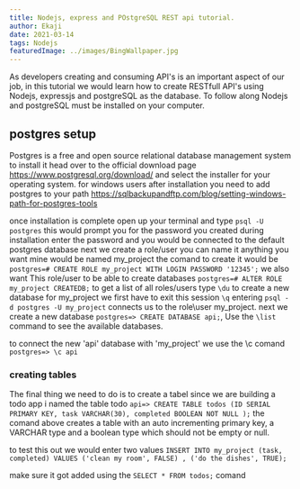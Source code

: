 ```yaml
---
title: Nodejs, express and POstgreSQL REST api tutorial.
author: Ekaji
date: 2021-03-14
tags: Nodejs
featuredImage: ../images/BingWallpaper.jpg
---
```


As developers creating and consuming API's is an important aspect of our job, in this tutorial we would learn how to create RESTfull API's using Nodejs, expressjs and postgreSQL as the database.
To follow along Nodejs and postgreSQL must be installed on your computer.

## postgres setup
Postgres is a free and open source relational database management system to install it head over to the official download page https://www.postgresql.org/download/ and select the installer for your operating system.
for windows users after installation you need to add postgres to your path https://sqlbackupandftp.com/blog/setting-windows-path-for-postgres-tools

once installation is complete open up your terminal and type ```psql -U postgres``` this would prompt you for the password you created during installation enter the password and you would be connected to the default postgres database 
next we create a role/user you can name it anything you want mine would be named my_project
the comand to create it would be ```postgres=# CREATE ROLE my_project WITH LOGIN PASSWORD '12345';```
we also want This role/user to be able to create databases ```postgres=# ALTER ROLE my_project CREATEDB;```
to get a list of all roles/users type ```\du```
to create a new database for my_project we first have to exit this session ```\q```
entering  ```psql -d postgres -U my_project``` connects us to the role\user my_project.
next we create a new database ```postgres=> CREATE DATABASE api;```,
Use the ```\list``` command to see the available databases.

to connect the new 'api' database with 'my_project' we use the \c comand
```postgres=> \c api```

### creating tables
The final thing we need to do is to create a tabel since we are building a todo app i named the table todo
```api=> CREATE TABLE todos (ID SERIAL PRIMARY KEY, task VARCHAR(30), completed BOOLEAN NOT NULL );```
the comand above creates a table with an auto incrementing primary key, a VARCHAR type and a boolean type which should not be empty or null.

to test this out we would enter two values
```INSERT INTO my_project (task, completed) VALUES ('clean my room', FALSE) , ('do the dishes', TRUE);```

make sure it got added using the ```SELECT * FROM todos;``` comand


